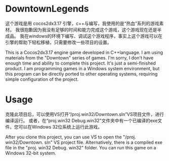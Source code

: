 # DowntownLegends
这个游戏是用 cocos2dx3.17 引擎，c++与编写，我使用的是“热血”系列的游戏素材。
我很抱歉因为我没有足够的时间和能力完成这个游戏，这个游戏现在还是半成品。
我在windows的环境下编写、调试这个游戏程序，事实上这个游戏可以在引擎的帮助下轻松移植，只需要修改一些项目的设置。

This is a Cocos2dx3.17 engine game developed in C++language. I am using materials from the "Downtown" series of games.
I'm sorry, I don't have enough time and ability to complete this project. It's just a semi-finished product. 
I am programming games in a Windows system environment, but this program can be directly ported to other operating systems, requiring simple configuration of the project. 

# Usage
克隆此项目后，可以使用VS打开“/proj.win32/Downtown.sln”VS项目文件，进行编译运行。
或者，在“proj.win32 Debug.win32”文件夹中有一个已编译的exe文件。您可以在Windows 32位系统上运行此游戏。

After you clone this project, you can use VS to open the "/proj. win32/Downtown. sln" VS project file. 
Alternatively, there is a compiled exe file in the "proj. win32 Debug. win32" folder. You can run this game on a Windows 32-bit system.

